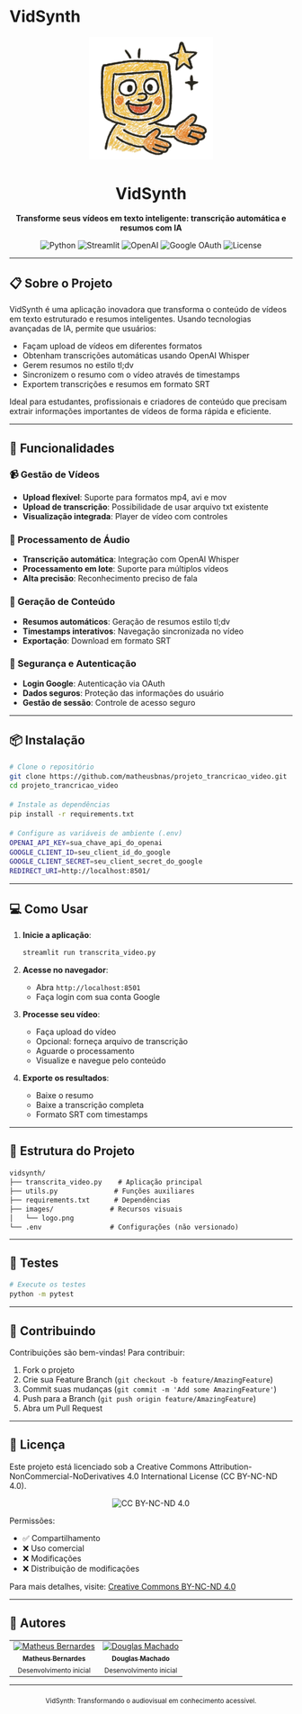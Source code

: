 # VidSynth

<div align="center">
  <img src="images/logo.png" alt="VidSynth Logo" width="220"/>
  <h1>VidSynth</h1>
  <p><strong>Transforme seus vídeos em texto inteligente: transcrição automática e resumos com IA</strong></p>
</div>

<div align="center">
  <img src="https://img.shields.io/badge/Python-3.7+-blue?style=for-the-badge&logo=python&logoColor=white" alt="Python"/>
  <img src="https://img.shields.io/badge/Streamlit-1.x-FF4B4B?style=for-the-badge&logo=streamlit&logoColor=white" alt="Streamlit"/>
  <img src="https://img.shields.io/badge/OpenAI-Whisper-412991?style=for-the-badge&logo=openai&logoColor=white" alt="OpenAI"/>
  <img src="https://img.shields.io/badge/OAuth-Google-4285F4?style=for-the-badge&logo=google&logoColor=white" alt="Google OAuth"/>
  <img src="https://img.shields.io/badge/License-CC%20BY--NC--ND%204.0-lightgrey?style=for-the-badge" alt="License"/>
</div>

---

## 📋 Sobre o Projeto

VidSynth é uma aplicação inovadora que transforma o conteúdo de vídeos em texto estruturado e resumos inteligentes. Usando tecnologias avançadas de IA, permite que usuários:

- Façam upload de vídeos em diferentes formatos
- Obtenham transcrições automáticas usando OpenAI Whisper
- Gerem resumos no estilo tl;dv
- Sincronizem o resumo com o vídeo através de timestamps
- Exportem transcrições e resumos em formato SRT

Ideal para estudantes, profissionais e criadores de conteúdo que precisam extrair informações importantes de vídeos de forma rápida e eficiente.

---

## 🚀 Funcionalidades

### 📹 Gestão de Vídeos
- **Upload flexível**: Suporte para formatos mp4, avi e mov
- **Upload de transcrição**: Possibilidade de usar arquivo txt existente
- **Visualização integrada**: Player de vídeo com controles

### 🎯 Processamento de Áudio
- **Transcrição automática**: Integração com OpenAI Whisper
- **Processamento em lote**: Suporte para múltiplos vídeos
- **Alta precisão**: Reconhecimento preciso de fala

### 📝 Geração de Conteúdo
- **Resumos automáticos**: Geração de resumos estilo tl;dv
- **Timestamps interativos**: Navegação sincronizada no vídeo
- **Exportação**: Download em formato SRT

### 🔐 Segurança e Autenticação
- **Login Google**: Autenticação via OAuth
- **Dados seguros**: Proteção das informações do usuário
- **Gestão de sessão**: Controle de acesso seguro

---

## 📦 Instalação

```bash
# Clone o repositório
git clone https://github.com/matheusbnas/projeto_trancricao_video.git
cd projeto_trancricao_video

# Instale as dependências
pip install -r requirements.txt

# Configure as variáveis de ambiente (.env)
OPENAI_API_KEY=sua_chave_api_do_openai
GOOGLE_CLIENT_ID=seu_client_id_do_google
GOOGLE_CLIENT_SECRET=seu_client_secret_do_google
REDIRECT_URI=http://localhost:8501/
```

---

## 💻 Como Usar

1. **Inicie a aplicação**:
   ```bash
   streamlit run transcrita_video.py
   ```

2. **Acesse no navegador**: 
   - Abra `http://localhost:8501`
   - Faça login com sua conta Google

3. **Processe seu vídeo**:
   - Faça upload do vídeo
   - Opcional: forneça arquivo de transcrição
   - Aguarde o processamento
   - Visualize e navegue pelo conteúdo

4. **Exporte os resultados**:
   - Baixe o resumo
   - Baixe a transcrição completa
   - Formato SRT com timestamps

---

## 📁 Estrutura do Projeto

```
vidsynth/
├── transcrita_video.py    # Aplicação principal
├── utils.py              # Funções auxiliares
├── requirements.txt      # Dependências
├── images/              # Recursos visuais
│   └── logo.png
└── .env                 # Configurações (não versionado)
```

---

## 🧪 Testes

```bash
# Execute os testes
python -m pytest
```

---

## 🤝 Contribuindo

Contribuições são bem-vindas! Para contribuir:

1. Fork o projeto
2. Crie sua Feature Branch (`git checkout -b feature/AmazingFeature`)
3. Commit suas mudanças (`git commit -m 'Add some AmazingFeature'`)
4. Push para a Branch (`git push origin feature/AmazingFeature`)
5. Abra um Pull Request

---

## 📄 Licença

Este projeto está licenciado sob a Creative Commons Attribution-NonCommercial-NoDerivatives 4.0 International License (CC BY-NC-ND 4.0).

<div align="center">
  <img src="https://img.shields.io/badge/License-CC%20BY--NC--ND%204.0-lightgrey.svg" alt="CC BY-NC-ND 4.0"/>
</div>

Permissões:
- ✅ Compartilhamento
- ❌ Uso comercial
- ❌ Modificações
- ❌ Distribuição de modificações

Para mais detalhes, visite: [Creative Commons BY-NC-ND 4.0](http://creativecommons.org/licenses/by-nc-nd/4.0/)

---

## 👥 Autores

<table>
  <tr>
    <td align="center">
      <a href="https://github.com/matheusbnas">
        <img src="https://github.com/matheusbnas.png" width="100px;" alt="Matheus Bernardes"/>
        <br />
        <sub><b>Matheus Bernardes</b></sub>
      </a>
      <br />
      <sub>Desenvolvimento inicial</sub>
    </td>
    <td align="center">
      <a href="https://github.com/dougdotcon">
        <img src="https://github.com/dougdotcon.png" width="100px;" alt="Douglas Machado"/>
        <br />
        <sub><b>Douglas Machado</b></sub>
      </a>
      <br />
      <sub>Desenvolvimento inicial</sub>
    </td>
  </tr>
</table>

---

<div align="center">
  <sub>VidSynth: Transformando o audiovisual em conhecimento acessível.</sub>
</div>
